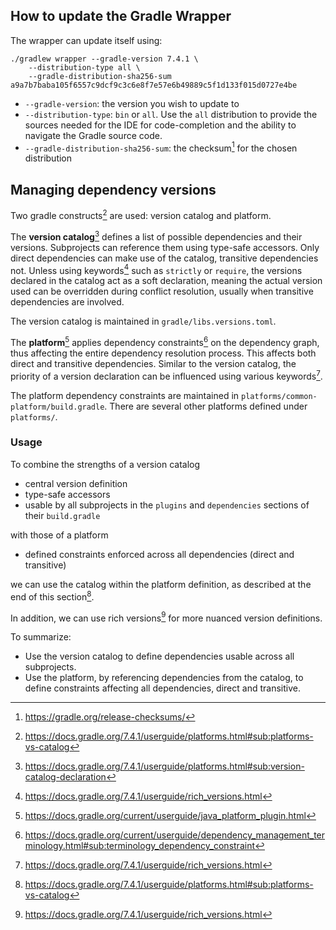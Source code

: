 ## How to update the Gradle Wrapper

The wrapper can update itself using:

```
./gradlew wrapper --gradle-version 7.4.1 \
    --distribution-type all \
    --gradle-distribution-sha256-sum a9a7b7baba105f6557c9dcf9c3c6e8f7e57e6b49889c5f1d133f015d0727e4be
```

- `--gradle-version`: the version you wish to update to
- `--distribution-type`: `bin` or `all`. Use the `all` distribution to provide the sources needed for the IDE for 
code-completion and the ability to navigate the Gradle source code.
- `--gradle-distribution-sha256-sum`: the checksum[^1] for the chosen distribution


## Managing dependency versions

Two gradle constructs[^2] are used: version catalog and platform.

The **version catalog**[^3] defines a list of possible dependencies and their versions. Subprojects can reference them
using type-safe accessors. Only direct dependencies can make use of the catalog, transitive dependencies not. Unless
using keywords[^5] such as `strictly` or `require`, the versions declared in the catalog act as a soft declaration,
meaning the actual version used can be overridden during conflict resolution, usually when transitive dependencies are
involved.

The version catalog is maintained in `gradle/libs.versions.toml`.

The **platform**[^6] applies dependency constraints[^4] on the dependency graph, thus affecting the entire dependency
resolution process. This affects both direct and transitive dependencies. Similar to the version catalog, the priority
of a version declaration can be influenced using various keywords[^5].

The platform dependency constraints are maintained in `platforms/common-platform/build.gradle`. There are several other
platforms defined under `platforms/`.


### Usage

To combine the strengths of a version catalog

- central version definition
- type-safe accessors
- usable by all subprojects in the `plugins` and `dependencies` sections of their `build.gradle`

with those of a platform

- defined constraints enforced across all dependencies (direct and transitive)

we can use the catalog within the platform definition, as described at the end of this section[^2].

In addition, we can use rich versions[^5] for more nuanced version definitions.

To summarize:
- Use the version catalog to define dependencies usable across all subprojects.
- Use the platform, by referencing dependencies from the catalog, to define constraints affecting all dependencies, 
direct and transitive.


[^1]: https://gradle.org/release-checksums/
[^2]: https://docs.gradle.org/7.4.1/userguide/platforms.html#sub:platforms-vs-catalog
[^3]: https://docs.gradle.org/7.4.1/userguide/platforms.html#sub:version-catalog-declaration
[^4]: https://docs.gradle.org/current/userguide/dependency_management_terminology.html#sub:terminology_dependency_constraint
[^5]: https://docs.gradle.org/7.4.1/userguide/rich_versions.html
[^6]: https://docs.gradle.org/current/userguide/java_platform_plugin.html
